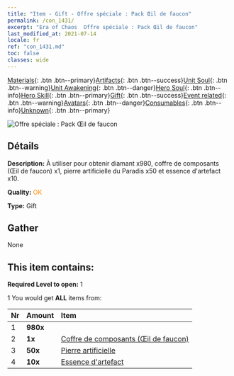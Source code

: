 ```yaml
---
title: "Item - Gift - Offre spéciale : Pack Œil de faucon"
permalink: /con_1431/
excerpt: "Era of Chaos  Offre spéciale : Pack Œil de faucon"
last_modified_at: 2021-07-14
locale: fr
ref: "con_1431.md"
toc: false
classes: wide
---
```

 [Materials](/ItemsFR/){: .btn .btn--primary}[Artifacts](/ItemsFR/Artifacts/){: .btn .btn--success}[Unit Soul](/ItemsFR/UnitSoul/){: .btn .btn--warning}[Unit Awakening](/ItemsFR/UnitAwakening/){: .btn .btn--danger}[Hero Soul](/ItemsFR/HeroSoul/){: .btn .btn--info}[Hero Skill](/ItemsFR/HeroSkill/){: .btn .btn--primary}[Gift](/ItemsFR/Gift/){: .btn .btn--success}[Event related](/ItemsFR/Events/){: .btn .btn--warning}[Avatars](/ItemsFR/Avatars/){: .btn .btn--danger}[Consumables](/ItemsFR/Consumables/){: .btn .btn--info}[Unknown](/ItemsFR/Unknown/){: .btn .btn--primary}

 ![Offre spéciale : Pack Œil de faucon](/images/t/i_906028.png)

## Détails
 **Description:** À utiliser pour obtenir diamant x980, coffre de composants (Œil de faucon) x1, pierre artificielle du Paradis x50 et essence d'artefact x10.

 **Quality:** <span style="color: #FF8C00">OK</span>

 **Type:** Gift

## Gather

  None

## This item contains:

 **Required Level to open:** 1

 1 You would get **ALL** items  from:

  | Nr | Amount |     Item    |
  |:---|:-------|:------------|
  | 1 |  **980x** | <i class="fas fa-gem"/> |  | 
  | 2 |  **1x** | [Coffre de composants (Œil de faucon)](/ItemsFR/con_1349/) |  | 
  | 3 |  **50x** | [Pierre artificielle](/ItemsFR/art_188/) |  | 
  | 4 |  **10x** | [Essence d'artefact](/ItemsFR/con_905/) |  | 
